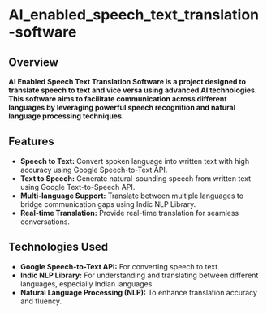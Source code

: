 # AI_enabled_speech_text_translation-software

## Overview
**AI Enabled Speech Text Translation Software is a project designed to translate speech to text and vice versa using advanced AI technologies. This software aims to facilitate communication across different languages by leveraging powerful speech recognition and natural language processing techniques.**

## Features
- **Speech to Text:** Convert spoken language into written text with high accuracy using Google Speech-to-Text API.
- **Text to Speech:** Generate natural-sounding speech from written text using Google Text-to-Speech API.
- **Multi-language Support:** Translate between multiple languages to bridge communication gaps using Indic NLP Library.
- **Real-time Translation:** Provide real-time translation for seamless conversations.

## Technologies Used
- **Google Speech-to-Text API:** For converting speech to text.
- **Indic NLP Library:** For understanding and translating between different languages, especially Indian languages.
- **Natural Language Processing (NLP):** To enhance translation accuracy and fluency.

